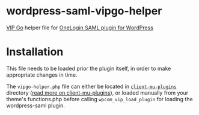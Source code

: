 # wordpress-saml-vipgo-helper
[VIP Go](https://vip.wordpress.com/documentation/vip-go/) helper file for [OneLogin SAML plugin for WordPress](https://github.com/onelogin/wordpress-saml)

# Installation
This file needs to be loaded prior the plugin itself, in order to make appropriate changes in time.

The `vipgo-helper.php` file can either be located in [`client-mu-plugins`](https://github.com/Automattic/vip-go-skeleton/tree/master/client-mu-plugins) directory ([read more on client-mu-plugins](https://vip.wordpress.com/documentation/vip-go/understanding-your-vip-go-codebase/#mu-plugins-on%c2%a0vip-go)), or loaded manually from your theme's functions.php before calling `wpcom_vip_load_plugin` for loading the wordpress-saml plugin.
